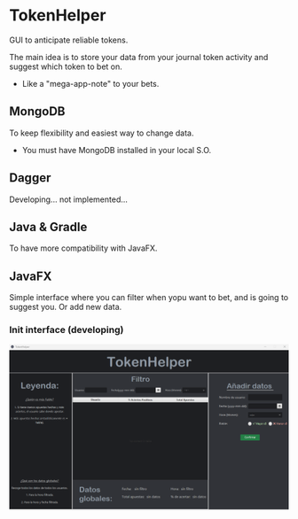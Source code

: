 # TokenHelper

GUI to anticipate reliable tokens.

The main idea is to store your data from your journal token activity and suggest which token to bet on.

- Like a "mega-app-note" to your bets.

## MongoDB

To keep flexibility and easiest way to change data.

- You must have MongoDB installed in your local S.O.

## Dagger

Developing... not implemented...

## Java & Gradle

To have more compatibility with JavaFX.

## JavaFX

Simple interface where you can filter when yopu want to bet, and is going to suggest you. Or add new data.

### Init interface (developing)

![interface](./assets/new_interface.png)
